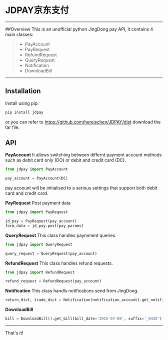# JDPAY京东支付
------
##Overview
This is an unofficial python JingDong pay API, it contains 4 main classes:
> * PayAccount
> * PayRequest 
> * RefundRequest
> * QueryRequest
> * Notification
> * DownloadBill


------

Installation
------------

Install using pip:

```bash
pip install jdpay
```
or you can refer to https://github.com/hereischen/JDPAY/dist
download the tar file.

API
---
**PayAccount**
It allows switching between differnt payment account methods such as debit card only (DO) or debit and credit card (DC).
``` python
from jdpay import PayAccount

pay_account = PayAccount(DC)

```
pay acoount will be initialised to a serious settings that support both debit card and credit card.


**PayRequest**
Post payment data
``` python
from jdpay import PayRequest

jd_pay = PayRequest(pay_account)
form_data = jd_pay.post(pay_params)

```

**QueryRequest**
This class handles paymment queries.
``` python
from jdpay import QueryRequest

query_request = QueryRequest(pay_account)

```
**RefundRequest**
This class handles refund requests.
``` python
from jdpay import RefundRequest

refund_request = RefundRequest(pay_account)

```

**Notification**
This class handls notifications send from JingDong. 
``` python
return_dict, trade_dict = Notification(notification_account).get_notification(resp)

```

**DownloadBill**
``` python
bill = DownloadBill().get_bill(bill_date='2015-07-08', suffix='_0430')
```

------
That's it!
